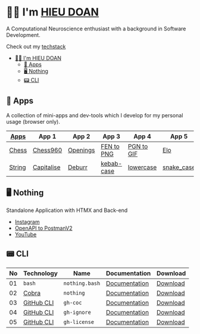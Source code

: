 # 👨‍💻 I'm [HIEU DOAN](https://hieudoanm.github.io)

A Computational Neuroscience enthusiast with a background in Software Development.

Check out my [techstack](https://hieudoanm.github.io/posts/techstack)

- [👨‍💻 I'm HIEU DOAN](#-im-hieu-doan)
  - [📱 Apps](#-apps)
  - [🖥️ Nothing](#️-nothing)
  - [📟 CLI](#-cli)

## 📱 Apps

A collection of mini-apps and dev-tools which I develop for my personal usage (browser only).

| [Apps][apps]         | App 1                               | App 2                          | App 3                              | App 4                             | App 5                              | App 6                             |
| -------------------- | ----------------------------------- | ------------------------------ | ---------------------------------- | --------------------------------- | ---------------------------------- | --------------------------------- |
| [Chess][app-chess]   | [Chess960][app-chess960]            | [Openings][app-chess-openings] | [FEN to PNG][app-chess-fen2png]    | [PGN to GIF][app-chess-pgn2gif]   | [Elo][app-chess-elo]               | [Clock][app-chess-clock]          |
| [String][app-string] | [Capitalise][app-string-capitalise] | [Deburr][app-string-deburr]    | [kebab-case][app-string-kebabcase] | [lowercase][app-string-lowercase] | [snake_case][app-string-snakecase] | [UPPERCASE][app-string-uppercase] |

## 🖥️ Nothing

Standalone Application with HTMX and Back-end

- [Instagram](https://nothing-instagram.onrender.com/)
- [OpenAPI to PostmanV2](https://nothing-openapi-to-postmanv2.onrender.com/)
- [YouTube](https://nothing-youtube.onrender.com)

## 📟 CLI

| No  | Technology                     | Name           | Documentation                                                                                                                 | Download                                                                                                                      |
| --- | ------------------------------ | -------------- | ----------------------------------------------------------------------------------------------------------------------------- | ----------------------------------------------------------------------------------------------------------------------------- |
| 01  | `bash`                         | `nothing.bash` | [Documentation](https://github.com/hieudoanm/hieudoanm.github.io/tree/master/packages/cli/bash/README.md)                     | [Download](https://github.com/hieudoanm/hieudoanm.github.io/tree/master/packages/cli/bash/dist/nothing.bash)                  |
| 02  | [Cobra](https://cobra.dev/)    | `nothing`      | [Documentation](https://github.com/hieudoanm/hieudoanm.github.io/tree/master/packages/cli/go.dev/cobra/README.md)             | [Download](https://github.com/hieudoanm/hieudoanm.github.io/tree/master/packages/cli/go.dev/cobra/bin/nothing)                |
| 03  | [GitHub CLI][gh-cli-extension] | `gh-coc`       | [Documentation](https://github.com/hieudoanm/hieudoanm.github.io/tree/master/packages/cli/go.dev/github/extensions/README.md) | [Download](https://github.com/hieudoanm/hieudoanm.github.io/tree/master/packages/cli/go.dev/github/extensions/bin/gh-coc)     |
| 04  | [GitHub CLI][gh-cli-extension] | `gh-ignore`    | [Documentation](https://github.com/hieudoanm/hieudoanm.github.io/tree/master/packages/cli/go.dev/github/extensions/README.md) | [Download](https://github.com/hieudoanm/hieudoanm.github.io/tree/master/packages/cli/go.dev/github/extensions/bin/gh-ignore)  |
| 05  | [GitHub CLI][gh-cli-extension] | `gh-license`   | [Documentation](https://github.com/hieudoanm/hieudoanm.github.io/tree/master/packages/cli/go.dev/github/extensions/README.md) | [Download](https://github.com/hieudoanm/hieudoanm.github.io/tree/master/packages/cli/go.dev/github/extensions/bin/gh-license) |

[apps]: https://hieudoanm.github.io/apps
[app-chess]: https://hieudoanm.github.io/apps/chess
[app-chess960]: https://hieudoanm.github.io/apps/chess/books/chess960
[app-chess-openings]: https://hieudoanm.github.io/apps/chess/books/openings
[app-chess-fen2png]: https://hieudoanm.github.io/apps/chess/converter/fen2png
[app-chess-pgn2gif]: https://hieudoanm.github.io/apps/chess/converter/pgn2gif
[app-chess-elo]: https://hieudoanm.github.io/apps/chess/tools/elo
[app-chess-clock]: https://hieudoanm.github.io/apps/chess/tools/clock
[app-string]: https://hieudoanm.github.io/apps/string
[app-string-capitalise]: https://hieudoanm.github.io/apps/capitalise
[app-string-deburr]: https://hieudoanm.github.io/apps/deburr
[app-string-kebabcase]: https://hieudoanm.github.io/apps/kebabcase
[app-string-lowercase]: https://hieudoanm.github.io/apps/lowercase
[app-string-snakecase]: https://hieudoanm.github.io/apps/snakecase
[app-string-uppercase]: https://hieudoanm.github.io/apps/uppercase

[gh-cli-extension]: https://cli.github.com/manual/gh_extension
